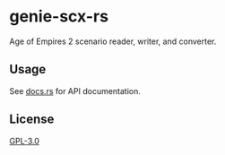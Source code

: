 # genie-scx-rs

Age of Empires 2 scenario reader, writer, and converter.

## Usage

See [docs.rs](https://docs.rs/genie-scx) for API documentation.

## License

[GPL-3.0](../../LICENSE.md)
